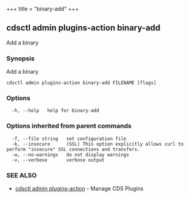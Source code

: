 +++
title = "binary-add"
+++
## cdsctl admin plugins-action binary-add

Add a binary

### Synopsis

Add a binary

```
cdsctl admin plugins-action binary-add FILENAME [flags]
```

### Options

```
  -h, --help   help for binary-add
```

### Options inherited from parent commands

```
  -f, --file string   set configuration file
  -k, --insecure      (SSL) This option explicitly allows curl to perform "insecure" SSL connections and transfers.
  -w, --no-warnings   do not display warnings
  -v, --verbose       verbose output
```

### SEE ALSO

* [cdsctl admin plugins-action](/cli/cdsctl/admin/plugins-action/)	 - Manage CDS Plugins

